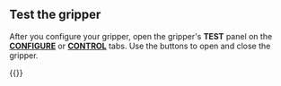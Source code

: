 ## Test the gripper

After you configure your gripper, open the gripper's **TEST** panel on the [**CONFIGURE**](/configure/) or [**CONTROL**](/fleet/control/) tabs.
Use the buttons to open and close the gripper.

{{<imgproc src="/components/gripper/gripper-control-tab.png" resize="600x" declaredimensions=true alt="The gripper component in the test panel">}}
